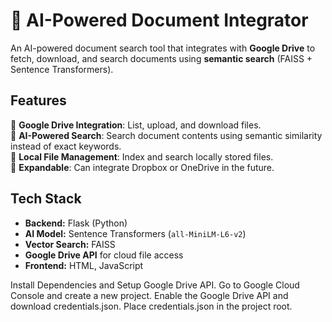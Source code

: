 # 📄 AI-Powered Document Integrator 

An AI-powered document search tool that integrates with **Google Drive** to fetch, download, and search documents using **semantic search** (FAISS + Sentence Transformers).  

## Features
 🔹 **Google Drive Integration**: List, upload, and download files.  
 🔹 **AI-Powered Search**: Search document contents using semantic similarity instead of exact keywords.  
 🔹 **Local File Management**: Index and search locally stored files.  
 🔹 **Expandable**: Can integrate Dropbox or OneDrive in the future.  

## Tech Stack
- **Backend:** Flask (Python)  
- **AI Model:** Sentence Transformers (`all-MiniLM-L6-v2`)  
- **Vector Search:** FAISS  
- **Google Drive API** for cloud file access  
- **Frontend:** HTML, JavaScript  

Install Dependencies and Setup Google Drive API.
Go to Google Cloud Console and create a new project.
Enable the Google Drive API and download credentials.json.
Place credentials.json in the project root.
